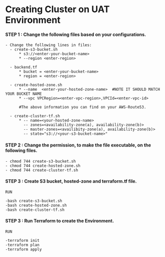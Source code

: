 # Creating Cluster on UAT Environment
<!--- -->

#### STEP 1 : Change the following files based on your configurations. 

```
- Change the following lines in files:
  - create-s3-bucket.sh
      * s3://<enter-your-bucket-name>
      * --region <enter-region>
      
  - backend.tf
      * bucket = <enter-your-bucket-name>
      * region = <enter-region>
      
  - create-hosted-zone.sh 
      * --name  <enter-your-hosted-zone-name>  #NOTE IT SHOULD MATCH YOUR BUCKET NAME
      * --vpc VPCRegion=<enter-vpc-region>,VPCId=<enter-vpc-id>
      
      #The above information you can find on your AWS-Route53. 
  
  - create-cluster-tf.sh
      * -- name=<your-hosted-zone-name>
        -- zones=<availability-zone(a), availability-zone(b)>
        -- master-zones=<availibity-zone(a), availability-zone(b)>
        -- state="s3://<your-s3-bucket-name>"
```

#### STEP 2 : Change the permission, to make the file executable, on the following files. 

```
- chmod 744 create-s3-bucket.sh
- chmod 744 create-hosted-zone.sh
- chmod 744 create-cluster-tf.sh
```

#### STEP 3 : Create S3 bucket, hosted-zone and terraform.tf file. 

```
RUN

-bash create-s3-bucket.sh
-bash create-hosted-zone.sh
-bash create-cluster-tf.sh
```

#### STEP 3 : Run Terraform to create the Environment.

```
RUN

-terraform init
-terraform plan 
-terraform apply 
```
